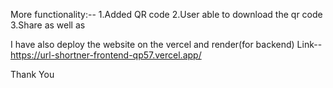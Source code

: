 More functionality:--
1.Added QR code 
2.User able to download the qr code
3.Share as well as

I have also deploy the website on the vercel and render(for backend)
Link--   https://url-shortner-frontend-qp57.vercel.app/

Thank You






